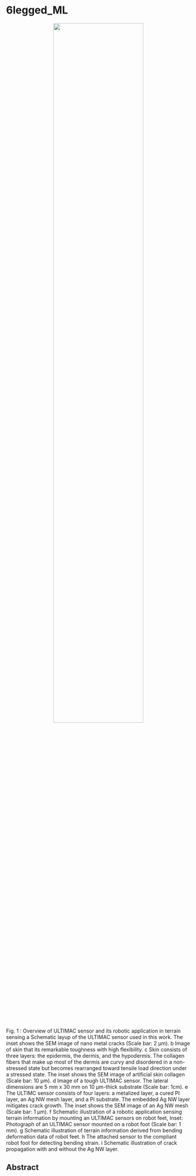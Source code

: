 # 6legged_ML

<p align="center"><img width="70%" src="https://user-images.githubusercontent.com/76245832/227861486-5e76bc1f-922e-4fa4-8ddb-1e74be894bc0.png"/>

  Fig. 1 : Overview of ULTIMAC sensor and its robotic application in terrain sensing
a Schematic layup of the ULTIMAC sensor used in this work. The inset shows the SEM image of nano metal cracks (Scale bar: 2 μm). b Image of skin that its remarkable toughness with high flexibility. c Skin consists of three layers: the epidermis, the dermis, and the hypodermis. The collagen fibers that make up most of the dermis are curvy and disordered in a non-stressed state but becomes rearranged toward tensile load direction under a stressed state. The inset shows the SEM image of artificial skin collagen (Scale bar: 10 μm). d Image of a tough ULTIMAC sensor. The lateral dimensions are 5 mm x 30 mm on 10 μm-thick substrate (Scale bar: 1cm). e The ULTIMC sensor consists of four layers: a metalized layer, a cured PI layer, an Ag NW mesh layer, and a PI substrate. The embedded Ag NW layer mitigates crack growth. The inset shows the SEM image of an Ag NW mesh (Scale bar: 1 μm). f Schematic illustration of a robotic application sensing terrain information by mounting an ULTIMAC sensors on robot feet, Inset: Photograph of an ULTIMAC sensor mounted on a robot foot (Scale bar: 1 mm). g Schematic illustration of terrain information derived from bending deformation data of robot feet. h The attached sensor to the compliant robot foot for detecting bending strain. i Schematic illustration of crack propagation with and without the Ag NW layer.

## Abstract
  
